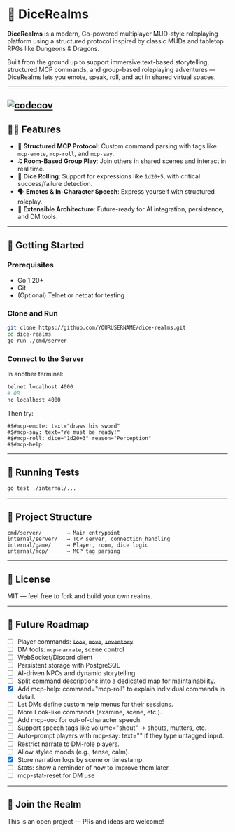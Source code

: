 
# 🎲 DiceRealms

**DiceRealms** is a modern, Go-powered multiplayer MUD-style roleplaying platform using a structured protocol inspired by classic MUDs and tabletop RPGs like Dungeons & Dragons.

Built from the ground up to support immersive text-based storytelling, structured MCP commands, and group-based roleplaying adventures — DiceRealms lets you emote, speak, roll, and act in shared virtual spaces.

---
[![codecov](https://codecov.io/gh/ericktheredd5875/dicerealms/graph/badge.svg?token=8Q1IB3P0UL)](https://codecov.io/gh/ericktheredd5875/dicerealms)
---

## 👩‍👨 Features

* 🧹 **Structured MCP Protocol**: Custom command parsing with tags like `mcp-emote`, `mcp-roll`, and `mcp-say`.
* 🎝️ **Room-Based Group Play**: Join others in shared scenes and interact in real time.
* 🎲 **Dice Rolling**: Support for expressions like `1d20+5`, with critical success/failure detection.
* 🗣️ **Emotes & In-Character Speech**: Express yourself with structured roleplay.
* 🔄 **Extensible Architecture**: Future-ready for AI integration, persistence, and DM tools.

---

## 🚀 Getting Started

### Prerequisites

* Go 1.20+
* Git
* (Optional) Telnet or netcat for testing

### Clone and Run

```bash
git clone https://github.com/YOURUSERNAME/dice-realms.git
cd dice-realms
go run ./cmd/server
```

### Connect to the Server

In another terminal:

```bash
telnet localhost 4000
# OR
nc localhost 4000
```

Then try:

```text
#$#mcp-emote: text="draws his sword"
#$#mcp-say: text="We must be ready!"
#$#mcp-roll: dice="1d20+3" reason="Perception"
#$#mcp-help
```

---

## 🥪 Running Tests

```bash
go test ./internal/...
```

---

## 📂 Project Structure

```
cmd/server/        → Main entrypoint
internal/server/   → TCP server, connection handling
internal/game/     → Player, room, dice logic
internal/mcp/      → MCP tag parsing
```

---

## 📜 License

MIT — feel free to fork and build your own realms.

---

## 🧠 Future Roadmap

* [ ] Player commands: ~~`look`~~, ~~`move`~~, ~~`inventory`~~
* [ ] DM tools: `mcp-narrate`, scene control
* [ ] WebSocket/Discord client
* [ ] Persistent storage with PostgreSQL
* [ ] AI-driven NPCs and dynamic storytelling
* [ ] Split command descriptions into a dedicated map for maintainability.
* [x] Add mcp-help: command="mcp-roll" to explain individual commands in detail.
* [ ] Let DMs define custom help menus for their sessions.
* [ ] More Look-like commands (examine, scene, etc.).
* [ ] Add mcp-ooc for out-of-character speech.
* [ ] Support speech tags like volume="shout" → shouts, mutters, etc.
* [ ] Auto-prompt players with mcp-say: text="" if they type untagged input.
* [ ] Restrict narrate to DM-role players.
* [ ] Allow styled moods (e.g., tense, calm).
* [x] Store narration logs by scene or timestamp.
* [ ] Stats: show a reminder of how to improve them later.
* [ ] mcp-stat-reset for DM use

---

## 💬 Join the Realm

This is an open project — PRs and ideas are welcome!